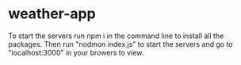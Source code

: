 # weather-app
To start the servers run npm i in the command line to install all the packages.
Then run "nodmon index.js" to start the servers and go to "localhost:3000" in your browers to view.
